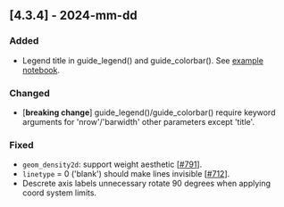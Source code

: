 ## [4.3.4] - 2024-mm-dd

### Added
- Legend title in guide_legend() and guide_colorbar().
  See [example notebook](https://nbviewer.org/github/JetBrains/lets-plot/blob/master/docs/f-24e/legend_title.ipynb).

### Changed
- [**breaking change**] guide_legend()/guide_colorbar() require keyword arguments for 'nrow'/'barwidth' other parameters except 'title'.
 
### Fixed
- `geom_density2d`: support weight aesthetic [[#791](https://github.com/JetBrains/lets-plot/issues/791)].
- `linetype` = 0 ('blank') should make lines invisible [[#712](https://github.com/JetBrains/lets-plot/issues/712)].
- Descrete axis labels unnecessary rotate 90 degrees when applying coord system limits.